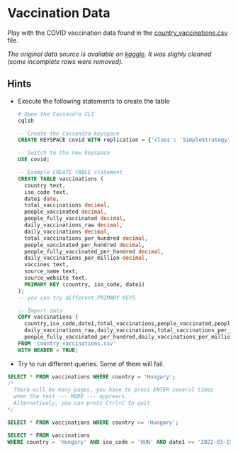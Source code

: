 # Vaccination Data

Play with the COVID vaccination data found in the [country_vaccinations.csv](country_vaccinations.csv) file. 

_The original data source is available on [kaggle](https://www.kaggle.com/gpreda/covid-world-vaccination-progress). 
It was slighly cleaned (some incomplete rows were removed)._

## Hints

* Execute the following statements to create the table
  ```bash
  # Open the Cassandra CLI
  cqlsh
  ```

  ```sql
  -- Create the Cassandra keyspace
  CREATE KEYSPACE covid WITH replication = {'class': 'SimpleStrategy', 'replication_factor': 1};
  
  -- Switch to the new keyspace
  USE covid;
  
  -- Example CREATE TABLE statement
  CREATE TABLE vaccinations (
    country text,
    iso_code text,
    date1 date,
    total_vaccinations decimal,
    people_vaccinated decimal,
    people_fully_vaccinated decimal,
    daily_vaccinations_raw decimal,
    daily_vaccinations decimal,
    total_vaccinations_per_hundred decimal,
    people_vaccinated_per_hundred decimal,
    people_fully_vaccinated_per_hundred decimal,
    daily_vaccinations_per_million decimal,
    vaccines text,
    source_name text,
    source_website text,
    PRIMARY KEY (country, iso_code, date1)
  );
  -- you can try different PRIMARY KEYS
  
  -- Import data
  COPY vaccinations (
    country,iso_code,date1,total_vaccinations,people_vaccinated,people_fully_vaccinated,
    daily_vaccinations_raw,daily_vaccinations,total_vaccinations_per_hundred,people_vaccinated_per_hundred,
    people_fully_vaccinated_per_hundred,daily_vaccinations_per_million,vaccines,source_name,source_website)
  FROM 'country_vaccinations.csv'
  WITH HEADER = TRUE;
  ```

* Try to run different queries. Some of them will fail.

```sql
SELECT * FROM vaccinations WHERE country = 'Hungary';
/* 
  There will be many pages, you have to press ENTER several times 
  when the text --- MORE --- apprears. 
  Alternatively, you can press Ctrl+C to quit 
*/

SELECT * FROM vaccinations WHERE country >= 'Hungary';

SELECT * FROM vaccinations 
WHERE country = 'Hungary' AND iso_code = 'HUN' AND date1 >= '2022-03-15';
```
